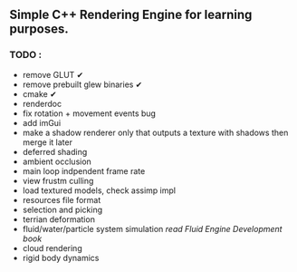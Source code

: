 ## Simple C++ Rendering Engine for learning purposes. 

### TODO :
- remove GLUT ✔
- remove prebuilt glew binaries ✔
- cmake ✔
- renderdoc
- fix rotation + movement events bug
- add imGui
- make a shadow renderer only that outputs a texture with shadows then merge it later
- deferred shading
- ambient occlusion
- main loop indpendent frame rate
- view frustm culling
- load textured models, check assimp impl
- resources file format
- selection and picking
- terrian deformation
- fluid/water/particle system simulation *read Fluid Engine Development book*
- cloud rendering
- rigid body dynamics
